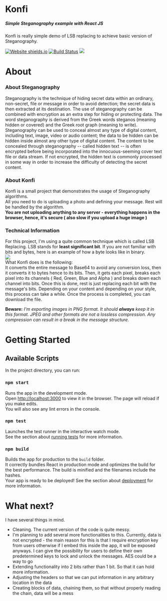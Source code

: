 # Konfi
##### Simple Steganography example with React JS
Konfi is really simple demo of LSB replacing to achieve basic version of Steganography.

[![Website shields.io](https://img.shields.io/website-up-down-green-red/http/shields.io.svg)]()
[![Build Status](https://travis-ci.org/joemccann/dillinger.svg?branch=master)]()
![](https://i.ibb.co/DLNzGjX/Untitled.png)
# About
### About Steganography
Steganography is the technique of hiding secret data within an ordinary, non-secret, file or message in order to avoid detection; the secret data is then extracted at its destination. The use of steganography can be combined with encryption as an extra step for hiding or protecting data. The word steganography is derived from the Greek words steganos (meaning hidden or covered) and the Greek root graph (meaning to write).  
Steganography can be used to conceal almost any type of digital content, including text, image, video or audio content; the data to be hidden can be hidden inside almost any other type of digital content. The content to be concealed through steganography -- called hidden text -- is often encrypted before being incorporated into the innocuous-seeming cover text file or data stream. If not encrypted, the hidden text is commonly processed in some way in order to increase the difficulty of detecting the secret content.

### About Konfi

Konfi is a small project that demonstrates the usage of Steganography algorithms.  
All you need to do is uploading a photo and defining your message. Rest will be handled by the algorithm.  
**You are not uploading anything to any server - everything happens in the browser, hence, it's secure ( also slow if you upload a huge image )**

### Technical Information

For this project, I'm using a quite common technique which is called LSB Replacing. LSB stands for **least significant bit**. If you are not familiar with bits and bytes, here is an example of how a byte looks like in binary.  
![](https://i.ibb.co/jRw62j3/Untitled.jpg)  
What Konfi does is the following:  
It converts the entire message to Base64 to avoid any conversion loss, then it converts it to bytes hence to its bits. Then, it gets each pixel, breaks each pixel into its channels ( Red, Green, Blue and Alpha ) and breaks down each channel into bits. Once this is done, rest is just replacing each bit with the message's bits. Depending on your content and depending on your style, this process can take a while. Once the process is completed, you can download the file.  

**Beware:** _I'm exporting images in PNG format. It should **always** keep it in this format. JPEG and other formats are not a lossless compression. Any compression can result in a break in the message structure._

# Getting Started
## Available Scripts

In the project directory, you can run:
### `npm start`
Runs the app in the development mode.\
Open [http://localhost:3000](http://localhost:3000) to view it in the browser.
The page will reload if you make edits.\
You will also see any lint errors in the console.
### `npm test`
Launches the test runner in the interactive watch mode.\
See the section about [running tests](https://facebook.github.io/create-react-app/docs/running-tests) for more information.

### `npm build`
Builds the app for production to the `build` folder.\
It correctly bundles React in production mode and optimizes the build for the best performance.
The build is minified and the filenames include the hashes.\
Your app is ready to be deployed!
See the section about [deployment](https://facebook.github.io/create-react-app/docs/deployment) for more information.

# What next?
I have several things in mind. 
- Cleaning. The current version of the code is quite messy.
- I'm planning to add several more functionalities to this. Currently, data is not encrypted - the main reason for this is that I require encryption key from users otherwise if I embed this inside the app, it will be exposed anyways. I can give the possibility for users to define their own predetermined keys to lock and unlock the messages. AES could be a way to go
- Extending functionality into 2 bits rather than 1 bit. So that it can hold more information.
- Adjusting the headers so that we can put information in any arbitrary location in the data
- Creating blocks of data, chaining them, so that without properly reading the chain, data will be a mess